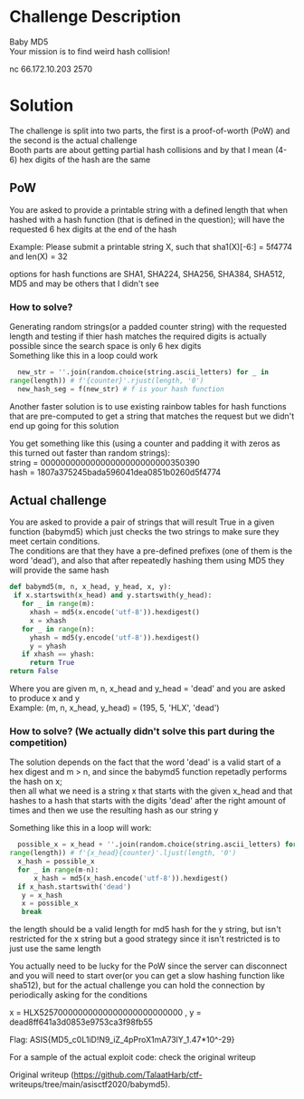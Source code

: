 # Challenge Description  
Baby MD5  
Your mission is to find weird hash collision!

nc 66.172.10.203 2570

# Solution  
The challenge is split into two parts, the first is a proof-of-worth (PoW) and
the second is the actual challenge  
Booth parts are about getting partial hash collisions and by that I mean (4-6)
hex digits of the hash are the same

## PoW  
You are asked to provide a printable string with a defined length that when
hashed with a hash function (that is defined in the question); will have the
requested 6 hex digits at the end of the hash

Example: Please submit a printable string X, such that sha1(X)[-6:] = 5f4774
and len(X) = 32

options for hash functions are SHA1, SHA224, SHA256, SHA384, SHA512, MD5 and
may be others that I didn't see

### How to solve?  
Generating random strings(or a padded counter string) with the requested
length and testing if thier hash matches the required digits is actually
possible since the search space is only 6 hex digits  
Something like this in a loop could work  
```python  
  new_str = ''.join(random.choice(string.ascii_letters) for _ in
range(length)) # f'{counter}'.rjust(length, '0')  
  new_hash_seg = f(new_str) # f is your hash function  
```

Another faster solution is to use existing rainbow tables for hash functions
that are pre-computed to get a string that matches the request but we didn't
end up going for this solution

You get something like this (using a counter and padding it with zeros as this
turned out faster than random strings):  
string = 00000000000000000000000000350390  
hash = 1807a375245bada596041dea0851b0260d5f4774

## Actual challenge  
You are asked to provide a pair of strings that will result True in a given
function (babymd5) which just checks the two strings to make sure they meet
certain conditions.  
The conditions are that they have a pre-defined prefixes (one of them is the
word 'dead'), and also that after repeatedly hashing them using MD5 they will
provide the same hash

```python  
def babymd5(m, n, x_head, y_head, x, y):  
 if x.startswith(x_head) and y.startswith(y_head):  
   for _ in range(m):  
     xhash = md5(x.encode('utf-8')).hexdigest()  
     x = xhash  
   for _ in range(n):  
     yhash = md5(y.encode('utf-8')).hexdigest()  
     y = yhash  
   if xhash == yhash:  
     return True  
return False  
```  
Where you are given m, n, x_head and y_head = 'dead' and you are asked to
produce x and y  
Example: (m, n, x_head, y_head) = (195, 5, 'HLX', 'dead')

### How to solve? (We actually didn't solve this part during the competition)  
The solution depends on the fact that the word 'dead' is a valid start of a
hex digest and m > n, and since the babymd5 function repetadly performs the
hash on x;  
then all what we need is a string x that starts with the given x_head and that
hashes to a hash that starts with the digits 'dead' after the right amount of
times and then we use the resulting hash as our string y

Something like this in a loop will work:

```python  
  possible_x = x_head + ''.join(random.choice(string.ascii_letters) for _ in
range(length)) # f'{x_head}{counter}'.ljust(length, '0')  
  x_hash = possible_x  
  for _ in range(m-n):  
      x_hash = md5(x_hash.encode('utf-8')).hexdigest()  
  if x_hash.startswith('dead')  
   y = x_hash  
   x = possible_x  
   break  
```  
the length should be a valid length for md5 hash for the y string, but isn't
restricted for the x string but a good strategy since it isn't restricted is
to just use the same length

You actually need to be lucky for the PoW since the server can disconnect and
you will need to start over(or you can get a slow hashing function like
sha512), but for the actual challenge you can hold the connection by
periodically asking for the conditions

x = HLX52570000000000000000000000000 , y = dead8ff641a3d0853e9753ca3f98fb55

Flag: ASIS{MD5_c0L1iD!N9_iZ_4pProX1mA73lY_1.47*10^-29}

For a sample of the actual exploit code: check the original writeup

Original writeup (https://github.com/TalaatHarb/ctf-
writeups/tree/main/asisctf2020/babymd5).